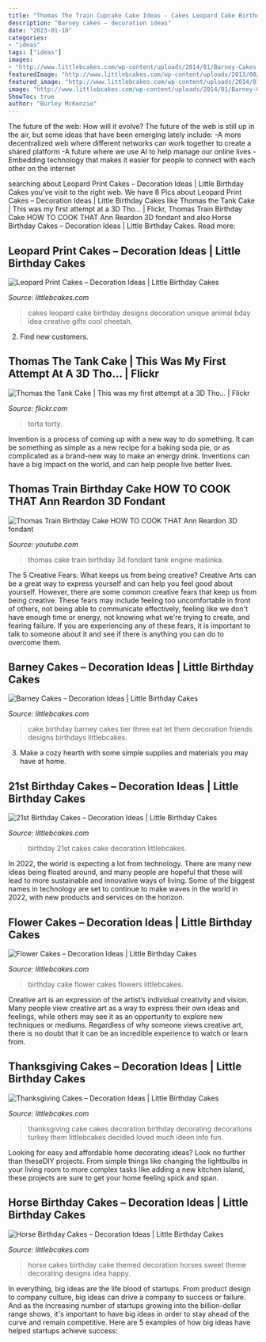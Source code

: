 ```yaml
---
title: "Thomas The Train Cupcake Cake Ideas - Cakes Leopard Cake Birthday Designs Decoration Unique Animal Bday Idea Creative Gifts Cool Cheetah"
description: "Barney cakes – decoration ideas"
date: "2023-01-10"
categories:
- "ideas"
tags: ["ideas"]
images:
- "http://www.littlebcakes.com/wp-content/uploads/2014/01/Barney-Cakes.jpg"
featuredImage: "http://www.littlebcakes.com/wp-content/uploads/2013/08/Flowers-Birthday-Cake.jpg"
featured_image: "http://www.littlebcakes.com/wp-content/uploads/2014/01/Horse-Birthday-Cake.jpg"
image: "http://www.littlebcakes.com/wp-content/uploads/2014/01/Barney-Cakes.jpg"
ShowToc: true
author: "Burley McKenzie"
---
```



The future of the web: How will it evolve?
The future of the web is still up in the air, but some ideas that have been emerging lately include: 
-A more decentralized web where different networks can work together to create a shared platform 
-A future where we use AI to help manage our online lives 
-Embedding technology that makes it easier for people to connect with each other on the internet

	

		
searching about Leopard Print Cakes – Decoration Ideas | Little Birthday Cakes you've visit to the right web. We have 8 Pics about Leopard Print Cakes – Decoration Ideas | Little Birthday Cakes like Thomas the Tank Cake | This was my first attempt at a 3D Tho… | Flickr, Thomas Train Birthday Cake HOW TO COOK THAT Ann Reardon 3D fondant and also Horse Birthday Cakes – Decoration Ideas | Little Birthday Cakes. Read more:
		
    
## Leopard Print Cakes – Decoration Ideas | Little Birthday Cakes

<img loading=lazy src="http://www.littlebcakes.com/wp-content/uploads/2014/02/Leopard-Print-Cake-Ideas-767x1024.jpg" onerror="this.onerror=null;this.src='https://tse2.mm.bing.net/th?id=OIP.JIJIzbMKTlB4tiGHmdJIBQHaJ4&amp;pid=15.1';" alt="Leopard Print Cakes – Decoration Ideas | Little Birthday Cakes">

_Source: littlebcakes.com_

>cakes leopard cake birthday designs decoration unique animal bday idea creative gifts cool cheetah. 

	

2. Find new customers.

    
## Thomas The Tank Cake | This Was My First Attempt At A 3D Tho… | Flickr

<img loading=lazy src="https://c1.staticflickr.com/3/2595/4011494910_c7c1c04327_b.jpg" onerror="this.onerror=null;this.src='https://tse3.mm.bing.net/th?id=OIP.CpjaIRoK6QNVAkAaXuksQQHaIC&amp;pid=15.1';" alt="Thomas the Tank Cake | This was my first attempt at a 3D Tho… | Flickr">

_Source: flickr.com_

>torta torty. 

	

Invention is a process of coming up with a new way to do something. It can be something as simple as a new recipe for a baking soda pie, or as complicated as a brand-new way to make an energy drink. Inventions can have a big impact on the world, and can help people live better lives.

    
## Thomas Train Birthday Cake HOW TO COOK THAT Ann Reardon 3D Fondant

<img loading=lazy src="http://i.ytimg.com/vi/J3WUmh6cODI/maxresdefault.jpg" onerror="this.onerror=null;this.src='https://tse3.mm.bing.net/th?id=OIP.66rfF7I4-h69YUJFelxbCgHaEK&amp;pid=15.1';" alt="Thomas Train Birthday Cake HOW TO COOK THAT Ann Reardon 3D fondant">

_Source: youtube.com_

>thomas cake train birthday 3d fondant tank engine mašinka. 

	

The 5 Creative Fears: What keeps us from being creative?
Creative Arts can be a great way to express yourself and can help you feel good about yourself. However, there are some common creative fears that keep us from being creative. These fears may include feeling too uncomfortable in front of others, not being able to communicate effectively, feeling like we don't have enough time or energy, not knowing what we're trying to create, and fearing failure. If you are experiencing any of these fears, it is important to talk to someone about it and see if there is anything you can do to overcome them.

    
## Barney Cakes – Decoration Ideas | Little Birthday Cakes

<img loading=lazy src="http://www.littlebcakes.com/wp-content/uploads/2014/01/Barney-Cakes.jpg" onerror="this.onerror=null;this.src='https://tse2.mm.bing.net/th?id=OIP.-Fa8BpsW6o4ybrfOR8JwiAHaJ3&amp;pid=15.1';" alt="Barney Cakes – Decoration Ideas | Little Birthday Cakes">

_Source: littlebcakes.com_

>cake birthday barney cakes tier three eat let them decoration friends designs birthdays littlebcakes. 

	

3. Make a cozy hearth with some simple supplies and materials you may have at home.

    
## 21st Birthday Cakes – Decoration Ideas | Little Birthday Cakes

<img loading=lazy src="http://www.littlebcakes.com/wp-content/uploads/2014/02/Images-of-21st-Birthday-Cakes.jpg" onerror="this.onerror=null;this.src='https://tse3.mm.bing.net/th?id=OIP.7ceUCD8BGLXEkUFyYyEfdAHaJ4&amp;pid=15.1';" alt="21st Birthday Cakes – Decoration Ideas | Little Birthday Cakes">

_Source: littlebcakes.com_

>birthday 21st cakes cake decoration littlebcakes. 

	

In 2022, the world is expecting a lot from technology. There are many new ideas being floated around, and many people are hopeful that these will lead to more sustainable and innovative ways of living. Some of the biggest names in technology are set to continue to make waves in the world in 2022, with new products and services on the horizon.

    
## Flower Cakes – Decoration Ideas | Little Birthday Cakes

<img loading=lazy src="http://www.littlebcakes.com/wp-content/uploads/2013/08/Flowers-Birthday-Cake.jpg" onerror="this.onerror=null;this.src='https://tse4.mm.bing.net/th?id=OIP.7s-DX7ma2V0fXWIK5uk-0wHaFj&amp;pid=15.1';" alt="Flower Cakes – Decoration Ideas | Little Birthday Cakes">

_Source: littlebcakes.com_

>birthday cake flower cakes flowers littlebcakes. 

	

Creative art is an expression of the artist’s individual creativity and vision. Many people view creative art as a way to express their own ideas and feelings, while others may see it as an opportunity to explore new techniques or mediums. Regardless of why someone views creative art, there is no doubt that it can be an incredible experience to watch or learn from.

    
## Thanksgiving Cakes – Decoration Ideas | Little Birthday Cakes

<img loading=lazy src="http://www.littlebcakes.com/wp-content/uploads/2014/05/Thanksgiving-Cake-Ideas.jpg" onerror="this.onerror=null;this.src='https://tse2.mm.bing.net/th?id=OIP.q5xMr9aSqAz1fEIGmp9KWQHaGR&amp;pid=15.1';" alt="Thanksgiving Cakes – Decoration Ideas | Little Birthday Cakes">

_Source: littlebcakes.com_

>thanksgiving cake cakes decoration birthday decorating decorations turkey them littlebcakes decided loved much ideen info fun. 

	

Looking for easy and affordable home decorating ideas? Look no further than theseDIY projects. From simple things like changing the lightbulbs in your living room to more complex tasks like adding a new kitchen island, these projects are sure to get your home feeling spick and span.

    
## Horse Birthday Cakes – Decoration Ideas | Little Birthday Cakes

<img loading=lazy src="http://www.littlebcakes.com/wp-content/uploads/2014/01/Horse-Birthday-Cake.jpg" onerror="this.onerror=null;this.src='https://tse2.mm.bing.net/th?id=OIP.NBpt60ymoFDf1DzdeUIh9gHaFj&amp;pid=15.1';" alt="Horse Birthday Cakes – Decoration Ideas | Little Birthday Cakes">

_Source: littlebcakes.com_

>horse cakes birthday cake themed decoration horses sweet theme decorating designs idea happy. 

	

In everything, big ideas are the life blood of startups. From product design to company culture, big ideas can drive a company to success or failure. And as the increasing number of startups growing into the billion-dollar range shows, it's important to have big ideas in order to stay ahead of the curve and remain competitive. Here are 5 examples of how big ideas have helped startups achieve success: 
